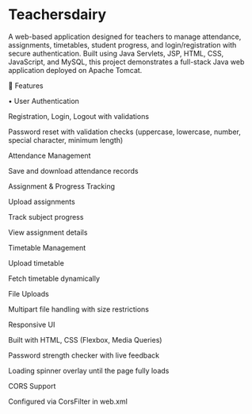 # Teachersdairy

A web-based application designed for teachers to manage attendance, assignments, timetables, student progress, and login/registration with secure authentication.
Built using Java Servlets, JSP, HTML, CSS, JavaScript, and MySQL, this project demonstrates a full-stack Java web application deployed on Apache Tomcat.

🚀 Features

• User Authentication

Registration, Login, Logout with validations

Password reset with validation checks (uppercase, lowercase, number, special character, minimum length)

Attendance Management

Save and download attendance records

Assignment & Progress Tracking

Upload assignments

Track subject progress

View assignment details

Timetable Management

Upload timetable

Fetch timetable dynamically

File Uploads

Multipart file handling with size restrictions

Responsive UI

Built with HTML, CSS (Flexbox, Media Queries)

Password strength checker with live feedback

Loading spinner overlay until the page fully loads

CORS Support

Configured via CorsFilter in web.xml
